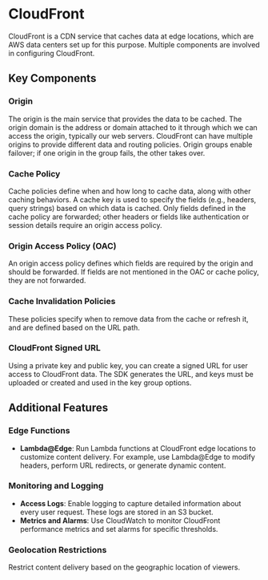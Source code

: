 # CloudFront 

CloudFront is a CDN service that caches data at edge locations, which are AWS data centers set up for this purpose. Multiple components are involved in configuring CloudFront.

## Key Components

### Origin
The origin is the main service that provides the data to be cached. The origin domain is the address or domain attached to it through which we can access the origin, typically our web servers. CloudFront can have multiple origins to provide different data and routing policies. Origin groups enable failover; if one origin in the group fails, the other takes over.

### Cache Policy
Cache policies define when and how long to cache data, along with other caching behaviors. A cache key is used to specify the fields (e.g., headers, query strings) based on which data is cached. Only fields defined in the cache policy are forwarded; other headers or fields like authentication or session details require an origin access policy.

### Origin Access Policy (OAC)
An origin access policy defines which fields are required by the origin and should be forwarded. If fields are not mentioned in the OAC or cache policy, they are not forwarded.

### Cache Invalidation Policies
These policies specify when to remove data from the cache or refresh it, and are defined based on the URL path.

### CloudFront Signed URL
Using a private key and public key, you can create a signed URL for user access to CloudFront data. The SDK generates the URL, and keys must be uploaded or created and used in the key group options.

## Additional Features

### Edge Functions
- **Lambda@Edge**: Run Lambda functions at CloudFront edge locations to customize content delivery. For example, use Lambda@Edge to modify headers, perform URL redirects, or generate dynamic content.

### Monitoring and Logging
- **Access Logs**: Enable logging to capture detailed information about every user request. These logs are stored in an S3 bucket.
- **Metrics and Alarms**: Use CloudWatch to monitor CloudFront performance metrics and set alarms for specific thresholds.

### Geolocation Restrictions
Restrict content delivery based on the geographic location of viewers.